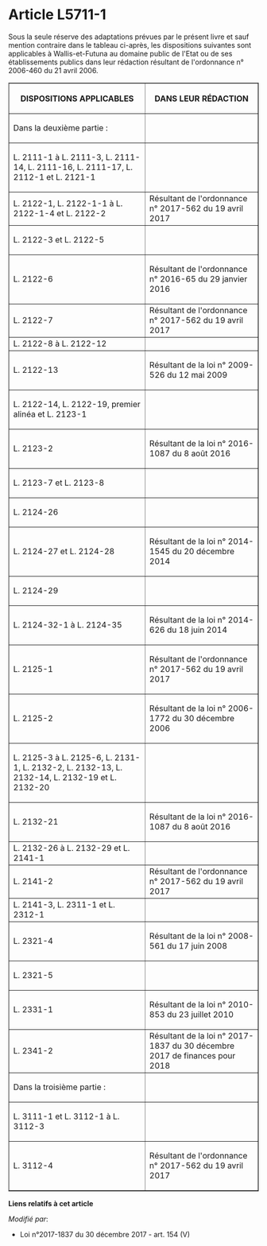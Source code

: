 # Article L5711-1

Sous la seule réserve des adaptations prévues par le présent livre et sauf mention contraire dans le tableau ci-après, les
dispositions suivantes sont applicables à Wallis-et-Futuna au domaine public de l'Etat ou de ses établissements publics dans
leur rédaction résultant de l'ordonnance n° 2006-460 du 21 avril 2006.

<table border="1">
  <tbody>
    <tr>
      <th>

DISPOSITIONS APPLICABLES</th>
      <th>

DANS LEUR RÉDACTION</th>
    </tr>
    <tr>
      <td align="left">

Dans la deuxième partie :</td>
      <td align="left">
    </td></tr>
    <tr>
      <td>

L. 2111-1 à L. 2111-3, L. 2111-14, L. 2111-16, L. 2111-17, L. 2112-1 et L. 2121-1</td>
      <td align="left">
    </td></tr>
    <tr>
      <td>L. 2122-1, L. 2122-1-1 à L. 2122-1-4 et L. 2122-2</td>
      <td align="left">Résultant de l'ordonnance n° 2017-562 du 19 avril 2017</td>
    </tr>
    <tr>
      <td>

L. 2122-3 et L. 2122-5</td>
      <td align="left">
    </td></tr>
    <tr>
      <td>

L. 2122-6</td>
      <td>

Résultant de l'ordonnance n° 2016-65 du 29 janvier 2016</td>
    </tr>
    <tr>
      <td>L. 2122-7</td>
      <td align="left">Résultant de l'ordonnance n° 2017-562 du 19 avril 2017</td>
    </tr>
    <tr>
      <td>L. 2122-8 à L. 2122-12</td>
      <td align="left">
    </td></tr>
    <tr>
      <td>

L. 2122-13</td>
      <td>

Résultant de la loi n° 2009-526 du 12 mai 2009</td>
    </tr>
    <tr>
      <td>

L. 2122-14, L. 2122-19, premier alinéa et L. 2123-1</td>
      <td align="left">
    </td></tr>
    <tr>
      <td>

L. 2123-2</td>
      <td>

Résultant de la loi n° 2016-1087 du 8 août 2016</td>
    </tr>
    <tr>
      <td>

L. 2123-7 et L. 2123-8</td>
      <td align="left">
    </td></tr>
    <tr>
      <td>

L. 2124-26</td>
      <td align="left">
    </td></tr>
    <tr>
      <td>

L. 2124-27 et L. 2124-28</td>
      <td>

Résultant de la loi n° 2014-1545 du 20 décembre 2014</td>
    </tr>
    <tr>
      <td>

L. 2124-29</td>
      <td align="left">
    </td></tr>
    <tr>
      <td>

L. 2124-32-1 à L. 2124-35</td>
      <td>

Résultant de la loi n° 2014-626 du 18 juin 2014</td>
    </tr>
    <tr>
      <td>

L. 2125-1</td>
      <td>

Résultant de l'ordonnance n° 2017-562 du 19 avril 2017</td>
    </tr>
    <tr>
      <td>

L. 2125-2</td>
      <td>

Résultant de la loi n° 2006-1772 du 30 décembre 2006</td>
    </tr>
    <tr>
      <td>

L. 2125-3 à L. 2125-6, L. 2131-1, L. 2132-2, L. 2132-13, L. 2132-14, L. 2132-19 et L. 2132-20</td>
      <td align="left">
    </td></tr>
    <tr>
      <td>

L. 2132-21</td>
      <td>

Résultant de la loi n° 2016-1087 du 8 août 2016</td>
    </tr>
    <tr>
      <td>L. 2132-26 à L. 2132-29 et L. 2141-1</td>
      <td align="left">
    </td></tr>
    <tr>
      <td>L. 2141-2</td>
      <td align="left">Résultant de l'ordonnance n° 2017-562 du 19 avril 2017</td>
    </tr>
    <tr>
      <td>L. 2141-3, L. 2311-1 et L. 2312-1</td>
      <td align="left">
    </td></tr>
    <tr>
      <td>

L. 2321-4</td>
      <td>

Résultant de la loi n° 2008-561 du 17 juin 2008</td>
    </tr>
    <tr>
      <td>

L. 2321-5</td>
      <td align="left">
    </td></tr>
    <tr>
      <td>

L. 2331-1</td>
      <td>

Résultant de la loi n° 2010-853 du 23 juillet 2010</td>
    </tr>
    <tr>
      <td align="left">L. 2341-2</td>
      <td align="left">Résultant de la loi n° 2017-1837 du 30 décembre 2017 de finances pour 2018</td>
    </tr>
    <tr>
      <td align="left">

Dans la troisième partie :</td>
      <td align="left">
    </td></tr>
    <tr>
      <td>

L. 3111-1 et L. 3112-1 à L. 3112-3</td>
      <td align="left">
    </td></tr>
    <tr>
      <td>L. 3112-4</td>
      <td align="left">

Résultant de l'ordonnance n° 2017-562 du 19 avril 2017

</td>
    </tr>
  </tbody>
</table>

**Liens relatifs à cet article**

_Modifié par_:

  - Loi n°2017-1837 du 30 décembre 2017 - art. 154 (V)
